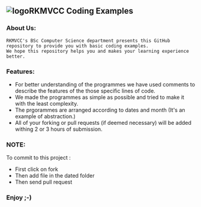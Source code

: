 ## ![logo]RKMVCC Coding Examples
[logo]:https://rkmvccrahara.org/images/footer-logo.png


### About Us:
    RKMVCC's BSc Computer Science department presents this GitHub repository to provide you with basic coding examples.
    We hope this repository helps you and makes your learning experience better. 
    
### Features:
* For better understanding of the programmes we have used comments to describe the features of the those specific lines of code.
* We made the programmes as simple as possible and tried to make it with the least complexity.
* The prgorammes are arranged according to dates and month (It's an example of abstraction.) 
* All of your forking or pull requests (if deemed necessary) will be added withing 2 or 3 hours of submission.

### NOTE: 
To commit to this project :
* First click on fork
* Then add file in the dated folder 
* Then send pull request

### Enjoy ;-)
